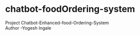 # chatbot-foodOrdering-system
Project Chatbot-Enhanced-food-Ordering-System
<br>
Author -Yogesh Ingale

